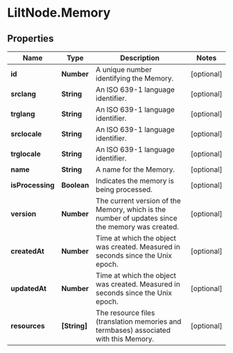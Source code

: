 # LiltNode.Memory

## Properties

Name | Type | Description | Notes
------------ | ------------- | ------------- | -------------
**id** | **Number** | A unique number identifying the Memory. | [optional] 
**srclang** | **String** | An ISO 639-1 language identifier. | [optional] 
**trglang** | **String** | An ISO 639-1 language identifier. | [optional] 
**srclocale** | **String** | An ISO 639-1 language identifier. | [optional] 
**trglocale** | **String** | An ISO 639-1 language identifier. | [optional] 
**name** | **String** | A name for the Memory. | [optional] 
**isProcessing** | **Boolean** | Indicates the memory is being processed. | [optional] 
**version** | **Number** | The current version of the Memory, which is the number of updates since the memory was created. | [optional] 
**createdAt** | **Number** | Time at which the object was created. Measured in seconds since the Unix epoch. | [optional] 
**updatedAt** | **Number** | Time at which the object was created. Measured in seconds since the Unix epoch. | [optional] 
**resources** | **[String]** | The resource files (translation memories and termbases) associated with this Memory. | [optional] 



